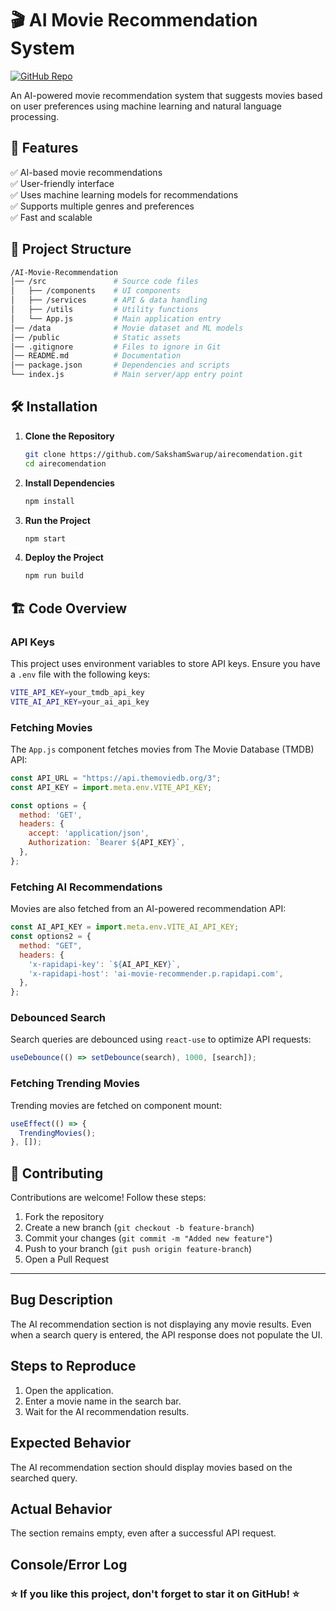 # 🎬 AI Movie Recommendation System

[![GitHub Repo](https://img.shields.io/github/stars/SakshamSwarup/airecomendation?style=social)](https://github.com/SakshamSwarup/airecomendation)

An AI-powered movie recommendation system that suggests movies based on user preferences using machine learning and natural language processing.

## 🚀 Features  

✅ AI-based movie recommendations  
✅ User-friendly interface  
✅ Uses machine learning models for recommendations  
✅ Supports multiple genres and preferences  
✅ Fast and scalable  

## 📂 Project Structure  

```bash
/AI-Movie-Recommendation
│── /src               # Source code files  
│   ├── /components    # UI components  
│   ├── /services      # API & data handling  
│   ├── /utils         # Utility functions  
│   └── App.js         # Main application entry  
│── /data              # Movie dataset and ML models  
│── /public            # Static assets  
│── .gitignore         # Files to ignore in Git  
│── README.md          # Documentation  
│── package.json       # Dependencies and scripts  
└── index.js           # Main server/app entry point  
```

## 🛠️ Installation  

1. **Clone the Repository**  
   ```bash
   git clone https://github.com/SakshamSwarup/airecomendation.git
   cd airecomendation
   ```

2. **Install Dependencies**  
   ```bash
   npm install
   ```

3. **Run the Project**  
   ```bash
   npm start
   ```

4. **Deploy the Project**  
   ```bash
   npm run build
   ```

## 🏗️ Code Overview  

### API Keys  
This project uses environment variables to store API keys. Ensure you have a `.env` file with the following keys:

```bash
VITE_API_KEY=your_tmdb_api_key
VITE_AI_API_KEY=your_ai_api_key
```

### Fetching Movies  

The `App.js` component fetches movies from The Movie Database (TMDB) API:

```javascript
const API_URL = "https://api.themoviedb.org/3";
const API_KEY = import.meta.env.VITE_API_KEY;

const options = {
  method: 'GET',
  headers: {
    accept: 'application/json',
    Authorization: `Bearer ${API_KEY}`,
  },
};
```

### Fetching AI Recommendations  

Movies are also fetched from an AI-powered recommendation API:

```javascript
const AI_API_KEY = import.meta.env.VITE_AI_API_KEY;
const options2 = {
  method: "GET",
  headers: {
    'x-rapidapi-key': `${AI_API_KEY}`,
    'x-rapidapi-host': 'ai-movie-recommender.p.rapidapi.com',
  },
};
```

### Debounced Search  

Search queries are debounced using `react-use` to optimize API requests:

```javascript
useDebounce(() => setDebounce(search), 1000, [search]);
```

### Fetching Trending Movies  

Trending movies are fetched on component mount:

```javascript
useEffect(() => {
  TrendingMovies();
}, []);
```

## 🤝 Contributing  

Contributions are welcome! Follow these steps:  

1. Fork the repository  
2. Create a new branch (`git checkout -b feature-branch`)  
3. Commit your changes (`git commit -m "Added new feature"`)  
4. Push to your branch (`git push origin feature-branch`)  
5. Open a Pull Request  


---

## Bug Description
The AI recommendation section is not displaying any movie results. Even when a search query is entered, the API response does not populate the UI.

## Steps to Reproduce
1. Open the application.
2. Enter a movie name in the search bar.
3. Wait for the AI recommendation results.

## Expected Behavior
The AI recommendation section should display movies based on the searched query.

## Actual Behavior
The section remains empty, even after a successful API request.

## Console/Error Log




### ⭐ **If you like this project, don't forget to star it on GitHub!** ⭐
